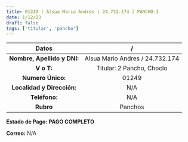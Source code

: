```yaml
---
title: 01249 | Alsua Mario Andres | 24.732.174 | PANCHO-1
date: 1/12/23
draft: false
tags: ['titular', 'pancho']
---
```


|          **Datos**          |                /                |
|:---------------------------:|:-------------------------------:|
| **Nombre, Apellido y DNI:** | Alsua Mario Andres / 24.732.174 |
|          **V o T:**         |    Titular: 2 Pancho, Choclo    |
|      **Numero Único:**      |              01249              |
|  **Localidad y Dirección:** |               N/A               |
|        **Teléfono:**        |               N/A               |
|          **Rubro**          |             Panchos             |

**Estado de Pago:** **PAGO COMPLETO**

**Correo:** N/A
